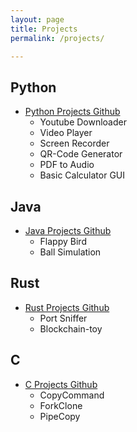 ```yaml
---
layout: page
title: Projects
permalink: /projects/

---
```


## Python

- [Python Projects Github](https://github.com/aa-ryan/Projects/tree/master/Python)
  * Youtube Downloader
  * Video Player
  * Screen Recorder
  * QR-Code Generator
  * PDF to Audio
  * Basic Calculator GUI

  
## Java

- [Java Projects Github](https://github.com/aa-ryan/Projects/tree/master/Java)
  * Flappy Bird
  * Ball Simulation

  
## Rust

- [Rust Projects Github](https://github.com/aa-ryan/Projects/tree/master/Rust)
  * Port Sniffer
  * Blockchain-toy

  
## C

- [C Projects Github](https://github.com/aa-ryan/Projects/tree/master/C)
    * CopyCommand
    * ForkClone
    * PipeCopy
